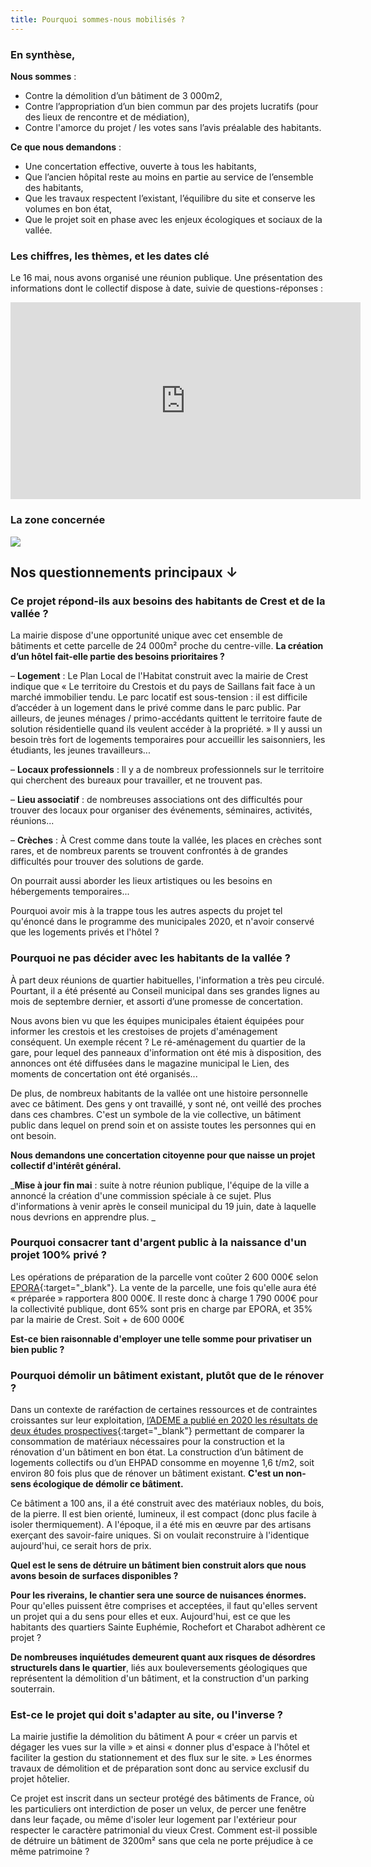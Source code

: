 ```yaml
---
title: Pourquoi sommes-nous mobilisés ?
---
```

### En synthèse,
**Nous sommes** : 
- Contre la démolition d’un bâtiment de 3 000m2,
- Contre l’appropriation d’un bien commun par des projets lucratifs (pour des lieux de rencontre et de médiation),
- Contre l'amorce du projet / les votes sans l’avis préalable des habitants.

**Ce que nous demandons** :
- Une concertation effective, ouverte à tous les habitants,
- Que l’ancien hôpital reste au moins en partie au service de l’ensemble des habitants,
- Que les travaux respectent l’existant, l’équilibre du site et conserve les volumes en bon état,
- Que le projet soit en phase avec les enjeux écologiques et sociaux de la vallée.

### Les chiffres, les thèmes, et les dates clé
Le 16 mai, nous avons organisé une réunion publique. Une présentation des informations dont le collectif dispose à date, suivie de questions-réponses :
<iframe width="560" height="315" src="https://www.youtube.com/embed/ispRqygJ7-g" title="YouTube video player" frameborder="0" allow="accelerometer; autoplay; clipboard-write; encrypted-media; gyroscope; picture-in-picture; web-share" allowfullscreen></iframe>

### La zone concernée

<img src="https://raw.githubusercontent.com/noeems/test-website-repo-3796/main/images/Ancien-hopital-geoportail.png">

## Nos questionnements principaux ↓

### Ce projet répond-ils aux besoins des habitants de Crest et de la vallée ?

La mairie dispose d'une opportunité unique avec cet ensemble de bâtiments et cette parcelle de 24 000m² proche du centre-ville. 
**La création d’un hôtel fait-elle partie des besoins prioritaires ?**

– **Logement** : Le Plan Local de l'Habitat construit avec la mairie de Crest indique que « Le territoire du Crestois et du pays de Saillans fait face à un marché immobilier tendu. Le parc locatif est sous-tension : il est difficile d’accéder à un logement dans le privé comme dans le parc public. Par ailleurs, de jeunes ménages / primo-accédants quittent le territoire faute de solution résidentielle quand ils veulent accéder à la propriété. »
Il y aussi un besoin très fort de logements temporaires pour accueillir les saisonniers, les étudiants, les jeunes travailleurs...

– **Locaux professionnels** : Il y a de nombreux professionnels sur le territoire qui cherchent des bureaux pour travailler, et ne trouvent pas.

– **Lieu associatif** : de nombreuses associations ont des difficultés pour trouver des locaux pour organiser des événements, séminaires, activités, réunions...

– **Crèches** : À Crest comme dans toute la vallée, les places en crèches sont rares, et de nombreux parents se trouvent confrontés à de grandes difficultés pour trouver des solutions de garde.

On pourrait aussi aborder les lieux artistiques ou les besoins en hébergements temporaires...

Pourquoi avoir mis à la trappe tous les autres aspects du projet tel qu'énoncé dans le programme des municipales 2020, et n'avoir conservé que les logements privés et l'hôtel ?

### Pourquoi ne pas décider avec les habitants de la vallée ?

À part deux réunions de quartier habituelles, l'information a très peu circulé.
Pourtant, il a été présenté au Conseil municipal dans ses grandes lignes au mois de septembre dernier, et assorti d’une promesse de concertation.

Nous avons bien vu que les équipes municipales étaient équipées pour informer les crestois et les crestoises de projets d'aménagement conséquent.
Un exemple récent ?
Le ré-aménagement du quartier de la gare, pour lequel des panneaux d'information ont été mis à disposition, des annonces ont été diffusées dans le magazine municipal le Lien, des moments de concertation ont été organisés...

De plus, de nombreux habitants de la vallée ont une histoire personnelle avec ce bâtiment. Des gens y ont travaillé, y sont né, ont veillé des proches dans ces chambres. C'est un symbole de la vie collective, un bâtiment public dans lequel on prend soin et on assiste toutes les personnes qui en ont besoin. 

**Nous demandons une concertation citoyenne pour que naisse un projet collectif d'intérêt général.**

_**Mise à jour fin mai** : suite à notre réunion publique, l'équipe de la ville a annoncé la création d'une commission spéciale à ce sujet. Plus d'informations à venir après le conseil municipal du 19 juin, date à laquelle nous devrions en apprendre plus.
_

### Pourquoi consacrer tant d'argent public à la naissance d'un projet 100% privé ?

Les opérations de préparation de la parcelle vont coûter 2 600 000€ selon [EPORA](https://www.epora.fr/){:target="_blank"}. La vente de la parcelle, une fois qu'elle aura été « préparée » rapportera 800 000€. Il reste donc à charge 1 790 000€ pour la collectivité publique, dont 65% sont pris en charge par EPORA, et 35% par la mairie de Crest. Soit + de 600 000€

**Est-ce bien raisonnable d'employer une telle somme pour privatiser un bien public ?**

### Pourquoi démolir un bâtiment existant, plutôt que de le rénover ?

Dans un contexte de raréfaction de certaines ressources et de contraintes croissantes sur leur exploitation, [l’ADEME a publié en 2020 les résultats de deux études prospectives](https://presse.ademe.fr/2019/12/etude-la-construction-neuve-beaucoup-plus-consommatrice-de-materiaux-que-la-renovation.html){:target="_blank"} permettant de comparer la consommation de matériaux nécessaires pour la construction et la rénovation d'un bâtiment en bon état. La construction d’un bâtiment de logements collectifs ou d’un EHPAD consomme en moyenne 1,6 t/m2, soit environ 80 fois plus que de rénover un bâtiment existant. 
**C'est un non-sens écologique de démolir ce bâtiment.**

Ce bâtiment a 100 ans, il a été construit avec des matériaux nobles, du bois, de la pierre. Il est bien orienté, lumineux, il est compact (donc plus facile à isoler thermiquement). A l'époque, il a été mis en œuvre par des artisans exerçant des savoir-faire uniques. Si on voulait reconstruire à l'identique aujourd'hui, ce serait hors de prix.

**Quel est le sens de détruire un bâtiment bien construit alors que nous avons besoin de surfaces disponibles ?**

**Pour les riverains, le chantier sera une source de nuisances énormes.** Pour qu'elles puissent être comprises et acceptées, il faut qu'elles servent un projet qui a du sens pour elles et eux. Aujourd'hui, est ce que les habitants des quartiers Sainte Euphémie, Rochefort et Charabot adhèrent ce projet ?

**De nombreuses inquiétudes demeurent quant aux risques de désordres
structurels dans le quartier**, liés aux bouleversements géologiques que représentent la démolition d'un bâtiment, et la construction d'un parking souterrain.

### Est-ce le projet qui doit s'adapter au site, ou l'inverse ?

La mairie justifie la démolition du bâtiment A pour « créer un parvis et dégager les vues sur la ville » et ainsi « donner plus d'espace à l'hôtel et faciliter la gestion du stationnement et des flux sur le site. » Les énormes travaux de démolition et de préparation sont donc au service exclusif du projet hôtelier.

Ce projet est inscrit dans un secteur protégé des bâtiments de France, où les particuliers ont interdiction de poser un velux, de percer une fenêtre dans leur façade, ou même d'isoler leur logement par l'extérieur pour respecter le caractère patrimonial du vieux Crest. Comment est-il possible de détruire un bâtiment de 3200m² sans que cela ne porte préjudice à ce même patrimoine ?